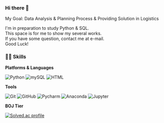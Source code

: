 ### Hi there 👋

My Goal: Data Analysis & Planning Process & Providing Solution in Logistics

I'm in preparation to study Python & SQL.\
This space is for me to show my several works.\
If you have some question, contact me at e-mail.\
Good Luck!

### 🐱‍🐉 Skills
**Platforms & Languages**

![Python](http://img.shields.io/badge/-Python-3776AB?style=flat-square&logo=Python&logoColor=white)
![mySQL](https://camo.githubusercontent.com/373d4fa9ba9245d811336f29bdca4617c00739b772ec8f2ef6ed0f9e7a42e81d/68747470733a2f2f696d672e736869656c64732e696f2f62616467652f4d7953514c2d3434373941313f7374796c653d666c61742d737175617265266c6f676f3d4d7953514c266c6f676f436f6c6f723d7768697465)
![HTML](https://camo.githubusercontent.com/7b9543444702b18e422d9f74ec8ca300dec2bf122b8f6b811cfca082b7f0f412/68747470733a2f2f696d672e736869656c64732e696f2f62616467652f48544d4c2d4533344632363f7374796c653d666c61742d737175617265266c6f676f3d48544d4c35266c6f676f436f6c6f723d7768697465)

**Tools**

![Git](http://img.shields.io/badge/-Git-F05032?style=flat-square&logo=Git&logoColor=white)
![GitHub](https://camo.githubusercontent.com/01504daa1be08e9f944dd9de6e992d43c1f871770fa8fb2cf7ff6915d973f495/68747470733a2f2f696d672e736869656c64732e696f2f62616467652f4769744875622d3138313731373f7374796c653d666c61742d737175617265266c6f676f3d476974487562266c6f676f436f6c6f723d7768697465)
![Pycharm](https://camo.githubusercontent.com/47ae194c5abe5f1cb79ccdad75711882748142111d7fec925338cac5d0fb7107/68747470733a2f2f696d672e736869656c64732e696f2f62616467652f5079436861726d2d3030303030303f7374796c653d666c61742d737175617265266c6f676f3d5079436861726d266c6f676f436f6c6f723d7768697465)
![Anaconda](https://camo.githubusercontent.com/1b4ed54549d9e0f1f9aecfc812af976899fdab2f9731c10bd92fc64920dbeab3/68747470733a2f2f696d672e736869656c64732e696f2f62616467652f416e61636f6e64612d3434413833333f267374796c653d666c61742d737175617265266c6f676f3d416e61636f6e6461266c6f676f436f6c6f723d7768697465)
![Jupyter](https://camo.githubusercontent.com/4a6363a432f941d6292c404e17f20bbca7f62c995feeb4f265877073b9e5ddac/68747470733a2f2f696d672e736869656c64732e696f2f62616467652f4a7570797465722d4633373632363f7374796c653d666c61742d737175617265266c6f676f3d4a757079746572266c6f676f436f6c6f723d7768697465)

**BOJ Tier**

[![Solved.ac
profile](http://mazassumnida.wtf/api/generate_badge?boj=tkdldjs2654)](https://solved.ac/tkdldjs2654)
